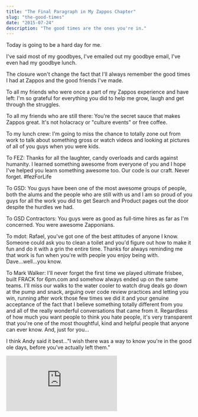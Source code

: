 ```yaml
---
title: "The Final Paragraph in My Zappos Chapter"
slug: "the-good-times"
date: "2015-07-24"
description: "The good times are the ones you're in."
---
```


Today is going to be a hard day for me.

I've said most of my goodbyes, I've emailed out my goodbye email, I've even had my goodbye lunch.

The closure won't change the fact that I'll always remember the good times I had at Zappos and the good friends I've made.

To all my friends who were once a part of my Zappos experience and have left: I'm so grateful for everything you did to help me grow, laugh and get through the struggles.

To all my friends who are still there: You're the secret sauce that makes Zappos great. It's not holacracy or "culture events" or free coffee.

To my lunch crew: I'm going to miss the chance to totally zone out from work to talk about something gross or watch videos and looking at pictures of all of you guys when you were kids.

To FEZ: Thanks for all the laughter, candy overloads and cards against humanity. I learned something awesome from everyone of you and I hope I've helped you learn something awesome too. Our code is our craft. Never forget. #fezForLife

To GSD: You guys have been one of the most awesome groups of people, both the alums and the people who are still with us and I am so proud of you guys for all the work you did to get Search and Product pages out the door despite the hurdles we had.

To GSD Contractors: You guys were as good as full-time hires as far as I'm concerned. You were awesome Zapponians.

To mdot: Rafael, you've got one of the best attitudes of anyone I know. Someone could ask you to clean a toilet and you'd figure out how to make it fun and do it with a grin the entire time. Thanks for always reminding me that work is fun when you're with people you enjoy being with. Dave...well...you know.

To Mark Walker: I'll never forget the first time we played ultimate frisbee, built FRACK for 6pm.com and somehow always ended up on the same teams. I'll miss our walks to the water cooler to watch drug deals go down at the pump and snack, arguing over code review practices and letting you win, running after work those few times we did it and your genuine acceptance of the fact that I believe something totally different from you and all of the really wonderful conversations that came from it. Regardless of how much you want people to think you hate people, it's very transparent that you're one of the most thoughtful, kind and helpful people that anyone can ever know. And, just for you...

I think Andy said it best..."I wish there was a way to know you're in the good ole days, before you've actually left them."

<iframe src="https://www.youtube.com/embed/C7qcFCTa1vw" frameborder="0" allowfullscreen></iframe>
